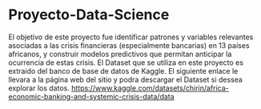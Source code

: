 # Proyecto-Data-Science
El objetivo de este proyecto fue identificar patrones y variables relevantes asociadas a las crisis financieras (especialmente bancarias) en 13 países africanos, y construir modelos predictivos que permitan anticipar la ocurrencia de estas crisis.
El Dataset que se utiliza en este proyecto es extraido del banco de base de datos de Kaggle. El siguiente enlace le llevara a la página web del sitio y podra descargar el Dataset si dessea explorar los datos.
https://www.kaggle.com/datasets/chirin/africa-economic-banking-and-systemic-crisis-data/data
